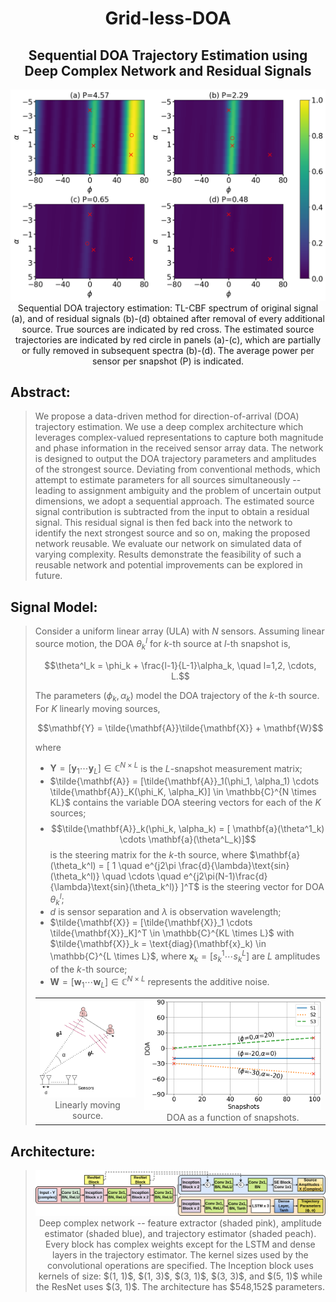 <div align=center>
   <h1>
   Grid-less-DOA
   </h1>
</div>

<div align=center>
   <h2>
   Sequential DOA Trajectory Estimation using Deep Complex Network and Residual Signals
   </h2>
</div>

<div align=center>
   <img src="./Images/53_phi_0.0.png" >
   <figcaption>
	  Sequential DOA trajectory estimation: TL-CBF spectrum of original signal (a), and of residual signals (b)-(d) obtained after removal of every additional source. True sources are indicated by red cross. The estimated source trajectories are indicated by red circle in panels (a)-(c), which are partially or fully removed in subsequent spectra (b)-(d). The average power per sensor per snapshot (P) is indicated.
    </figcaption>
</div>


## Abstract:
> We propose a data-driven method for direction-of-arrival (DOA) trajectory estimation. We use a deep complex architecture which leverages complex-valued representations to capture both magnitude and phase information in the received sensor array data. The network is designed to output the DOA trajectory parameters and amplitudes of the strongest source. Deviating from conventional methods, which attempt to estimate parameters for all sources simultaneously -- leading to assignment ambiguity and the problem of uncertain output dimensions, we adopt a sequential approach. The estimated source signal contribution is subtracted from the input to obtain a residual signal. This residual signal is then fed back into the network to identify the next strongest source and so on, making the proposed network reusable. We evaluate our network on simulated data of varying complexity. Results demonstrate the feasibility of such a reusable network and potential improvements can be explored in future.

## Signal Model:
<blockquote>
 
Consider a uniform linear array (ULA) with $N$ sensors. Assuming linear source motion, the DOA $\theta^l_k$ for $k{\text{-th}}$ source at $l{\text{-th}}$ snapshot is,

$$\theta^l_k = \phi_k + \frac{l-1}{L-1}\alpha_k, \quad l=1,2, \cdots, L.$$

The parameters $(\phi_k,\alpha_k)$ model the DOA trajectory of the $k{\text{-th}}$ source. For $K$ linearly moving sources,

$$\mathbf{Y} = \tilde{\mathbf{A}}\tilde{\mathbf{X}} + \mathbf{W}$$

where 
* $\mathbf{Y} = [\mathbf{y}_1 \cdots \mathbf{y}_L] \in \mathbb{C}^{N \times L}$ is the $L$-snapshot measurement matrix; 
* $\tilde{\mathbf{A}} = [\tilde{\mathbf{A}}_1(\phi_1, \alpha_1) \cdots \tilde{\mathbf{A}}_K(\phi_K, \alpha_K)] \in \mathbb{C}^{N \times KL}$ contains     the variable DOA steering vectors for each of the $K$ sources;
* $$\tilde{\mathbf{A}}_k(\phi_k, \alpha_k) = [ \mathbf{a}(\theta^1_k) \cdots \mathbf{a}(\theta^L_k)]$$ is the steering matrix for the $k{\text{-th}}$ source, where $\mathbf{a}(\theta_k^l) = [ 1 \quad e^{j2\pi \frac{d}{\lambda}\text{sin}(\theta_k^l)} \quad \cdots \quad e^{j2\pi(N-1)\frac{d}{\lambda}\text{sin}(\theta_k^l)} ]^T$ is the steering vector for DOA $\theta_k^l$;
* $d$ is sensor separation and $\lambda$ is observation wavelength;
* $\tilde{\mathbf{X}} = [\tilde{\mathbf{X}}_1 \cdots \tilde{\mathbf{X}}_K]^T \in \mathbb{C}^{KL \times L}$ with $\tilde{\mathbf{X}}_k = \text{diag}(\mathbf{x}_k) \in \mathbb{C}^{L \times L}$, where $\mathbf{x}_k = [s_k^1 \cdots s_k^L]$ are $L$ amplitudes of the $k{\text{-th}}$ source;
* $\mathbf{W}=[\mathbf{w}_1 \cdots \mathbf{w}_L] \in \mathbb{C}^{N \times L}$ represents the additive noise.

<div align="center">
    <table>
	<td><div align=center>
		<img src= "./Images/linear_movingsource2.png"> <figcaption> Linearly moving source.</figcaption></div></td> 
	<td><div align=center>
		<img src="./Images/track2.png"> <figcaption> DOA as a function of snapshots.</figcaption></div></td> 
    </table>
</div>
</blockquote>

## Architecture:
<div align=center>
	<blockquote>
		<img src="./Images/network.png" title="Deep Complex Network.">
		<figcaption>
			Deep complex network -- feature extractor (shaded pink), amplitude estimator (shaded blue), and trajectory estimator (shaded peach). Every block has complex weights except for the LSTM  and dense layers in the trajectory estimator. The kernel sizes used by the convolutional operations are specified. The Inception block uses kernels of size: $(1, 1)$, $(1, 3)$, $(3, 1)$, $(3, 3)$, and $(5, 1)$ while the ResNet uses $(3, 1)$. The architecture has $548,152$ parameters.
		</figcaption>
	</blockquote>
</div>


